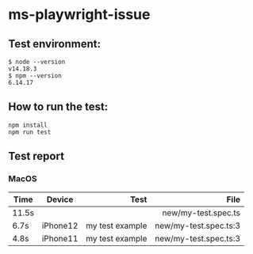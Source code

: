 # ms-playwright-issue

## Test environment:
```
$ node --version
v14.18.3
$ npm --version
6.14.17

```

## How to run the test:
```
npm install
npm run test
```


## Test report

### MacOS
Time | Device | Test | File
| ------------- |:-------------:| -----:| --:|
11.5s | | |new/my-test.spec.ts
6.7s  | iPhone12 | my test example | new/my-test.spec.ts:3
4.8s  | iPhone11 | my test example | new/my-test.spec.ts:3
